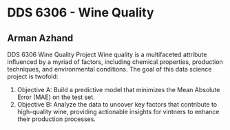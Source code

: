# DDS 6306 - Wine Quality

## Arman Azhand

DDS 6306 Wine Quality Project
Wine quality is a multifaceted attribute influenced by a myriad of factors, including chemical properties, production techniques, and environmental conditions. The goal of this data science project is twofold:
1.	Objective A: Build a predictive model that minimizes the Mean Absolute Error (MAE) on the test set.
2.	Objective B: Analyze the data to uncover key factors that contribute to high-quality wine, providing actionable insights for vintners to enhance their production processes.

